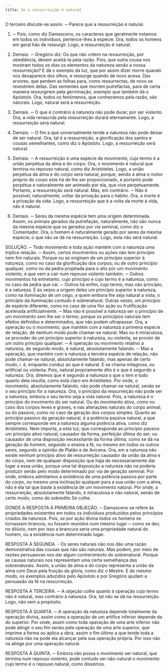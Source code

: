 ```yaml
---
title: Se a ressurreição é natural
---
```


O terceiro discute-se assim. ─ Parece que a ressurreição é natural.  

1. ─ Pois, como diz Damasceno, os caracteres que geralmente notamos em todos os indivíduos, pertence-lhes à espécie. Ora, todos os homens em geral hão de ressurgir. Logo, a ressurreição é natural.  

2. Demais. ─ Gregório diz: Os que não crêem na ressurreição, por obediência, devem aceitá-la pela razão. Pois, que outra cousa nos mostram todos os dias os elementos da natureza senão a nossa ressurreição? E dá o exemplo da luz, que por assim dizer morre quando nos desaparece dos olhos, e ressurge quando de novo acesa. Das arvores, que perdem as folhas para, como ressurrectas, de novo se revestirem delas. Das sementes que morrem putrefactas, para de certa maneira ressurgirem pela germinação, exemplo que também dá o Apóstolo. Ora, todos os fenômenos, que conhecemos pela razão, são naturais. Logo, natural será a ressurreição.  

3. Demais. ─ O que é contrário à natureza não pode durar, por ser violento. Ora, a vida renascida pela ressurreição durará eternamente. Logo, a ressurreição será natural.  

4. Demais. ─ O fim a que universalmente tende a natureza não pode deixar de ser natural. Ora, tal é a ressurreição, a glorificação dos santos e cousas semelhantes, como diz o Apóstolo. Logo, a ressurreição será natural.  

5. Demais. ─ A ressurreição é uma espécie de movimento, cujo termo é a união perpétua da alma e do corpo. Ora, o movimento é natural que termina no repouso natural, como diz Aristóteles. Logo, a união perpétua da alma e do corpo será natural, porque, sendo a alma o motor próprio do corpo este há de lhe ser proporcionado, e portanto pode perpétua e naturalmente ser animado por ela, que vive perpetuamente. Portanto, a ressurreição será natural.  Mas, em contrário. ─ Não é possível, naturalmente, voltar da privação para o hábito. Ora, a morte é a privação da vida. Logo, a ressurreição que é a volta da morte à vida, não é natural.  

2. Demais. ─ Seres da mesma espécie tem uma origem determinada. Assim, os animais gerados da putrefação, naturalmente, não são nunca da mesma espécie que os gerados por via seminal, como diz o Comentador. Ora, o homem é naturalmente gerado por seres da mesma espécie; o que não se dá na ressurreição. Logo, esta não será natural.  

SOLUÇÃO. ─ Todo movimento e toda ação mantém com a natureza uma tríplice relação. ─ Assim, certos movimentos ou ações não tem principio nem fim naturais. Porque ou se originam de um princípio superior à natureza, como no caso da glorificação dos corpos; ou de outro princípio qualquer, como no da pedra projetada para o alto por um movimento violento, e que vem a cair num repouso violento também. ─ Outros movimentos há entretanto, cujo princípio e cujo termo é a natureza, como no caso da pedra que cai. ─ Outros há enfim, cujo termo, mas não princípio, é a natureza. É às vezes a origem deles um princípio superior à natureza, como na iluminação de um cego, a quem embora lhe seja natural a vista, o princípio da iluminação contudo é sobrenatural. Outras vezes, um princípio de espécie diferente, como no caso de uma flor ação ou frutificação acelerada artificialmente. ─ Mas não é possível a natureza ser o princípio de um movimento sem lhe ser o termo; porque os princípios naturais tem efeitos definidos e determinados, que não podem ultrapassar.  Ora, a operação ou o movimento, que mantém com a natureza a primeira espécie de relação, de nenhum modo pode chamar-se natural. Mas ou é miraculosa, se proceder de um princípio superior à natureza, ou violenta, se provier de um outro princípio qualquer. ─ A operação ou movimento relativo à natureza, do segundo modo, é natural, absolutamente falando. ─ Mas a operação, que mantém com a natureza a terceira espécie de relação, não pode chamar-se natural, absolutamente falando, mas apenas de certo modo, i. é, enquanto conduz ao que é natural. E se chama milagrosa, ou artificial ou violenta. Pois, natural propriamente dito é o que é segundo a natureza. Ora, diremos que é segundo a natureza o que o tem e tudo quanto dela resulta, como está claro em Aristóteles. Por onde, o movimento, absolutamente falando, não pode chamar-se natural, senão se o seu princípio for a natureza.  Ora, o principio da ressurreição não pode ser a natureza, embora o seu termo seja a vida natural. Pois, a natureza é o princípio do movimento do ser natural. Ou do movimento ativo, como no caso dos corpos leves e graves, e nas alterações naturais do corpo animal; ou do passivo, como no caso da geração dos corpos simples. Quanto ao princípio passivo da geração natural, é a potência passiva natural, a que sempre corresponde em a natureza alguma potência ativa, como diz Aristóteles. Nem importa, a esta luz, que corresponda ao princípio passivo um princípio ativo natural, causador da forma, perfeição última do ser; ou causador de uma disposição necessitante da forma última, como se dá na geração do homem, segundo o ensina a fé, ou mesmo em todos os outros seres, segundo a opinião de Platão e de Avicena. Ora, em a natureza não existe nenhum princípio ativo de ressurreição causador da união da alma e do corpo, nem de qualquer disposição que haja de necessariamente dar lugar a essa união, porque uma tal disposição a natureza não na poderia produzir senão pelo modo determinado por via de geração seminal. Por onde, embora admitamos a existência de uma potência passiva por parte do corpo, ou mesmo uma inclinação qualquer para a sua união com a alma, não é ela tal que baste à existência de um movimento natural. Por onde, a ressurreição, absolutamente falando, é miraculosa e não natural, senão de certo modo, como do sobredito Se colhe. 

DONDE A RESPOSTA À PRIMEIRA OBJEÇÃO. ─ Damasceno se refere às propriedades existentes em todos os indivíduos produzidos pelos princípios criados da natureza. Pois, se por ação divina todos os homens se tornassem brancos, ou fossem reunidos num mesmo lugar ─ como se deu no dilúvio, nem por isso a brancura seria uma propriedade natural do homem, ou a existência num determinado lugar.  

RESPOSTA À SEGUNDA. - Os seres naturais não nos dão uma razão demonstrativa das cousas que não são naturais. Mas podem, por meio de razões persuasivas nos dar algum conhecimento do sobrenatural. Porque as causas naturais nos representam uma certa semelhança das sobrenaturais. Assim, a união da alma e do corpo representa a união da alma com Deus pela fruição da glória, como diz o Mestre. E do mesmo modo, os exemplos aduzidos pelo Apóstolo e por Gregório ajudam a persuasão da fé na ressurreição.  

RESPOSTA À TERCEIRA. ─ A objeção colhe quanto à operação cujo termo não é natural, mas contrário à natureza. Ora, tal não se dá na ressurreição. Logo, não vem a propósito.  

RESPOSTA À QUARTA. ─ A operação da natureza depende totalmente da operação divina, assim como a operação de um artífice inferior depende da do superior. Por onde, assim como toda operação de uma arte inferior não pode atingir o seu fim senão pela operação de uma arte superior, que imprime a forma ou aplica a obra, assim o fim último a que tende toda a natureza não na pode ela alcançar pela sua operação própria. Por isso não na atinge por uma operação natural.  

RESPOSTA À QUINTA. ─ Embora não possa o movimento ser natural, que termina num repouso violento, pode contudo ser não-natural o movimento cujo termo é o repouso natural, como dissemos.